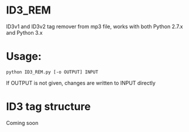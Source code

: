 # ID3_REM
ID3v1 and ID3v2 tag remover from mp3 file, works with both Python 2.7.x and Python 3.x

# Usage:
    python ID3_REM.py [-o OUTPUT] INPUT
    
If OUTPUT is not given, changes are written to INPUT directly

# ID3 tag structure
Coming soon
